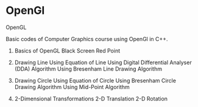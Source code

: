 # OpenGl
OpenGL


Basic codes of Computer Graphics course using OpenGl in C++.

1. Basics of OpenGL
Black Screen
Red Point   

2.   Drawing Line
Using Equation of Line
Using Digital Differential Analyser (DDA) Algorithm
Using Bresenham Line Drawing Algorithm


3.   Drawing Circle
Using Equation of Circle
Using Bresenham Circle Drawing Algorithm
Using Mid-Point Algorithm

4.   2-Dimensional Transformations
2-D Translation
2-D Rotation
